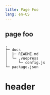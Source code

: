 ```yaml
---
title: Page Foo
lang: en-US
---
```


## page foo
``` code
.
├─ docs
│  ├─ README.md
│  └─ .vuepress
│     └─ config.js
└─ package.json

````

# header